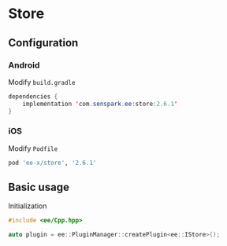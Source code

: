 # Store
## Configuration
### Android
Modify `build.gradle`
```java
dependencies {
    implementation 'com.senspark.ee:store:2.6.1'
}
```

### iOS
Modify `Podfile`
```ruby
pod 'ee-x/store', '2.6.1'
```

## Basic usage
Initialization
```cpp
#include <ee/Cpp.hpp>

auto plugin = ee::PluginManager::createPlugin<ee::IStore>();
```